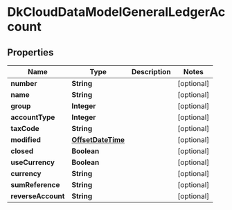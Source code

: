 
# DkCloudDataModelGeneralLedgerAccount

## Properties
Name | Type | Description | Notes
------------ | ------------- | ------------- | -------------
**number** | **String** |  |  [optional]
**name** | **String** |  |  [optional]
**group** | **Integer** |  |  [optional]
**accountType** | **Integer** |  |  [optional]
**taxCode** | **String** |  |  [optional]
**modified** | [**OffsetDateTime**](OffsetDateTime.md) |  |  [optional]
**closed** | **Boolean** |  |  [optional]
**useCurrency** | **Boolean** |  |  [optional]
**currency** | **String** |  |  [optional]
**sumReference** | **String** |  |  [optional]
**reverseAccount** | **String** |  |  [optional]




